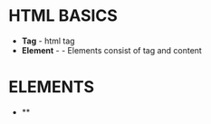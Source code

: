# HTML BASICS


- **Tag** - html tag
- **Element** - <html></html> - Elements consist of tag and content

# ELEMENTS

- **





